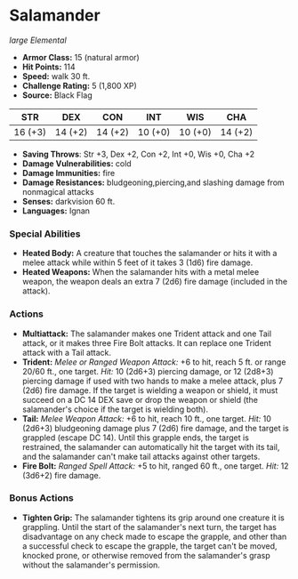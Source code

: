 # Salamander

*large* *Elemental*

- **Armor Class:** 15 (natural armor)
- **Hit Points:** 114 
- **Speed:** walk 30 ft.
- **Challenge Rating:** 5 (1,800 XP)
- **Source:** Black Flag

| STR | DEX | CON | INT | WIS | CHA |
| --- | --- | --- | --- | --- | --- |
| 16 (+3) | 14 (+2) | 14 (+2) | 10 (+0) | 10 (+0) | 14 (+2) |

- **Saving Throws**: Str +3, Dex +2, Con +2, Int +0, Wis +0, Cha +2
- **Damage Vulnerabilities:** cold
- **Damage Immunities:** fire
- **Damage Resistances:** bludgeoning,piercing,and slashing damage from nonmagical attacks
- **Senses:** darkvision 60 ft.
- **Languages:** Ignan

### Special Abilities

- **Heated Body:** A creature that touches the salamander or hits it with a melee attack while within 5 feet of it takes 3 (1d6) fire damage.
- **Heated Weapons:** When the salamander hits with a metal melee weapon, the weapon deals an extra 7 (2d6) fire damage (included in the attack).

### Actions

- **Multiattack:** The salamander makes one Trident attack and one Tail attack, or it makes three Fire Bolt attacks. It can replace one Trident attack with a Tail attack.
- **Trident:** _Melee or Ranged Weapon Attack:_ +6 to hit, reach 5 ft. or range 20/60 ft., one target. _Hit:_ 10 (2d6+3) piercing damage, or 12 (2d8+3) piercing damage if used with two hands to make a melee attack, plus 7 (2d6) fire damage. If the target is wielding a weapon or shield, it must succeed on a DC 14 DEX save or drop the weapon or shield (the salamander's choice if the target is wielding both).
- **Tail:** _Melee Weapon Attack:_ +6 to hit, reach 10 ft., one target. _Hit:_ 10 (2d6+3) bludgeoning damage plus 7 (2d6) fire damage, and the target is grappled (escape DC 14). Until this grapple ends, the target is restrained, the salamander can automatically hit the target with its tail, and the salamander can't make tail attacks against other targets.
- **Fire Bolt:** _Ranged Spell Attack:_ +5 to hit, ranged 60 ft., one target. _Hit:_ 12 (3d6+2) fire damage.

### Bonus Actions

- **Tighten Grip:** The salamander tightens its grip around one creature it is grappling. Until the start of the salamander's next turn, the target has disadvantage on any check made to escape the grapple, and other than a successful check to escape the grapple, the target can't be moved, knocked prone, or otherwise removed from the salamander's grasp without the salamander's permission.
